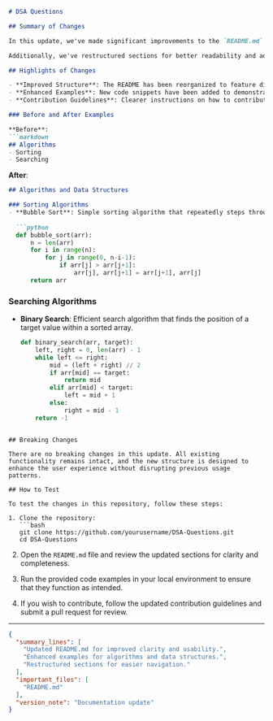 ```markdown
# DSA Questions

## Summary of Changes

In this update, we've made significant improvements to the `README.md` file to enhance clarity and usability for contributors and users alike. These changes focus on providing a more structured overview of the project, improving documentation for setup and usage, and offering clearer examples. The goal is to make it easier for developers to understand how to contribute to the project and utilize its features.

Additionally, we've restructured sections for better readability and added more detailed explanations of the algorithms and data structures covered in this repository. This should help both novice and experienced developers to navigate through the material more effectively and find the information they need quickly.

## Highlights of Changes

- **Improved Structure**: The README has been reorganized to feature distinct sections, making it easier to find information.
- **Enhanced Examples**: New code snippets have been added to demonstrate the usage of various algorithms and data structures.
- **Contribution Guidelines**: Clearer instructions on how to contribute to the repository have been included.

### Before and After Examples

**Before**:
```markdown
## Algorithms
- Sorting
- Searching
```

**After**:
```markdown
## Algorithms and Data Structures

### Sorting Algorithms
- **Bubble Sort**: Simple sorting algorithm that repeatedly steps through the list, compares adjacent elements, and swaps them if they are in the wrong order.
  
  ```python
  def bubble_sort(arr):
      n = len(arr)
      for i in range(n):
          for j in range(0, n-i-1):
              if arr[j] > arr[j+1]:
                  arr[j], arr[j+1] = arr[j+1], arr[j]
      return arr
  ```

### Searching Algorithms
- **Binary Search**: Efficient search algorithm that finds the position of a target value within a sorted array.
  
  ```python
  def binary_search(arr, target):
      left, right = 0, len(arr) - 1
      while left <= right:
          mid = (left + right) // 2
          if arr[mid] == target:
              return mid
          elif arr[mid] < target:
              left = mid + 1
          else:
              right = mid - 1
      return -1
  ```
```

## Breaking Changes

There are no breaking changes in this update. All existing functionality remains intact, and the new structure is designed to enhance the user experience without disrupting previous usage patterns.

## How to Test

To test the changes in this repository, follow these steps:

1. Clone the repository:
   ```bash
   git clone https://github.com/yourusername/DSA-Questions.git
   cd DSA-Questions
   ```

2. Open the `README.md` file and review the updated sections for clarity and completeness.

3. Run the provided code examples in your local environment to ensure that they function as intended.

4. If you wish to contribute, follow the updated contribution guidelines and submit a pull request for review.

---

```json
{
  "summary_lines": [
    "Updated README.md for improved clarity and usability.",
    "Enhanced examples for algorithms and data structures.",
    "Restructured sections for easier navigation."
  ],
  "important_files": [
    "README.md"
  ],
  "version_note": "Documentation update"
}
```
```